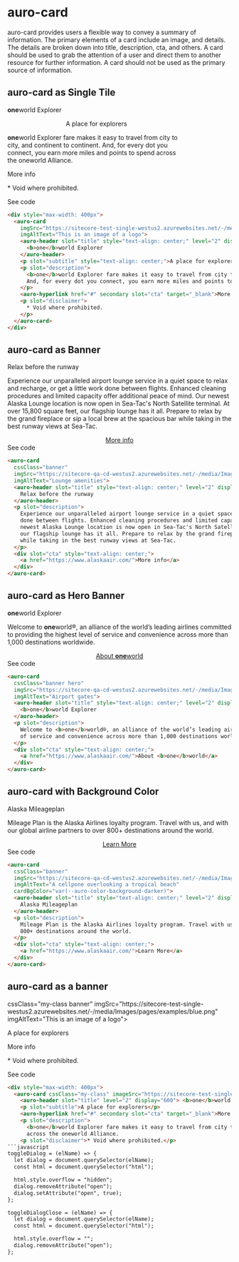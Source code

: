 # auro-card

auro-card provides users a flexible way to convey a summary of information. The primary elements of a card include an
image, and details. The details are broken down into title, description, cta, and others. A card should be used to
grab the attention of a user and direct them to another resource for further information. A card should not be used
as the primary source of information.

## auro-card as Single Tile

<div style="max-width: 400px" class="exampleWrapper">
  <auro-card
    imgSrc="https://sitecore-test-single-westus2.azurewebsites.net/-/media/Images/pages/examples/blue.png"
    imgAltText="This is an image of a logo">
    <auro-header slot="title" style="text-align: center;" level="2" display="600">
      <b>one</b>world Explorer
    </auro-header>
    <p slot="subtitle" style="text-align: center;">A place for explorers</p>
    <p slot="description">
      <b>one</b>world Explorer fare makes it easy to travel from city to city, and continent to continent.
      And, for every dot you connect, you earn more miles and points to spend across the oneworld Alliance.
    </p>
    <auro-hyperlink href="#" secondary slot="cta" target="_blank">More info</auro-hyperlink>
    <p slot="disclaimer">
      * Void where prohibited.
    </p>
  </auro-card>
</div>
  
<auro-accordion lowProfile justifyRight>
<span slot="trigger">See code</span>

```html
<div style="max-width: 400px">
  <auro-card
    imgSrc="https://sitecore-test-single-westus2.azurewebsites.net/-/media/Images/pages/examples/blue.png"
    imgAltText="This is an image of a logo">
    <auro-header slot="title" style="text-align: center;" level="2" display="600">
      <b>one</b>world Explorer
    </auro-header>
    <p slot="subtitle" style="text-align: center;">A place for explorers</p>
    <p slot="description">
      <b>one</b>world Explorer fare makes it easy to travel from city to city, and continent to continent.
      And, for every dot you connect, you earn more miles and points to spend across the oneworld Alliance.
    </p>
    <auro-hyperlink href="#" secondary slot="cta" target="_blank">More info</auro-hyperlink>
    <p slot="disclaimer">
      * Void where prohibited.
    </p>
  </auro-card>
</div>
```

</auro-accordion>

## auro-card as Banner

<div class="exampleWrapper">
  <auro-card
    cssClass="banner"
    imgSrc="https://sitecore-qa-cd-westus2.azurewebsites.net/-/media/Images/pages/examples/lounge.png"
    imgAltText="Lounge amenities">
    <auro-header slot="title" style="text-align: center;" level="2" display="600">
      Relax before the runway
    </auro-header>
    <p slot="description">
      Experience our unparalleled airport lounge service in a quiet space to relax and recharge, or get a little work
      done between flights. Enhanced cleaning procedures and limited capacity offer additional peace of mind. Our
      newest Alaska Lounge location is now open in Sea-Tac's North Satellite terminal. At over 15,800 square feet,
      our flagship lounge has it all. Prepare to relax by the grand fireplace or sip a local brew at the spacious bar
      while taking in the best runway views at Sea-Tac.
    </p>
    <div slot="cta" style="text-align: center;">
      <a href="https://www.alaskaair.com/">More info</a>
    </div>
  </auro-card>
</div>
  
<auro-accordion lowProfile justifyRight>
<span slot="trigger">See code</span>

```html
<auro-card
  cssClass="banner"
  imgSrc="https://sitecore-qa-cd-westus2.azurewebsites.net/-/media/Images/pages/examples/lounge.png"
  imgAltText="Lounge amenities">
  <auro-header slot="title" style="text-align: center;" level="2" display="600">
    Relax before the runway
  </auro-header>
  <p slot="description">
    Experience our unparalleled airport lounge service in a quiet space to relax and recharge, or get a little work
    done between flights. Enhanced cleaning procedures and limited capacity offer additional peace of mind. Our
    newest Alaska Lounge location is now open in Sea-Tac's North Satellite terminal. At over 15,800 square feet,
    our flagship lounge has it all. Prepare to relax by the grand fireplace or sip a local brew at the spacious bar
    while taking in the best runway views at Sea-Tac.
  </p>
  <div slot="cta" style="text-align: center;">
    <a href="https://www.alaskaair.com/">More info</a>
  </div>
</auro-card>
```

</auro-accordion>

## auro-card as Hero Banner

<div class="exampleWrapper">
  <auro-card
    cssClass="banner hero"
    imgSrc="https://sitecore-qa-cd-westus2.azurewebsites.net/-/media/Images/pages/examples/yellow.png"
    imgAltText="Airport gates">
    <auro-header slot="title" style="text-align: center;" level="2" display="600">
      <b>one</b>world Explorer
    </auro-header>
    <p slot="description">
      Welcome to <b>one</b>world®, an alliance of the world’s leading airlines committed to providing the highest level
      of service and convenience across more than 1,000 destinations worldwide.
    </p>
    <div slot="cta" style="text-align: center;">
      <a href="https://www.alaskaair.com/">About <b>one</b>world</a>
    </div>
  </auro-card>
</div>
  
<auro-accordion lowProfile justifyRight>
<span slot="trigger">See code</span>

```html
<auro-card
  cssClass="banner hero"
  imgSrc="https://sitecore-qa-cd-westus2.azurewebsites.net/-/media/Images/pages/examples/yellow.png"
  imgAltText="Airport gates">
  <auro-header slot="title" style="text-align: center;" level="2" display="600">
    <b>one</b>world Explorer
  </auro-header>
  <p slot="description">
    Welcome to <b>one</b>world®, an alliance of the world’s leading airlines committed to providing the highest level
    of service and convenience across more than 1,000 destinations worldwide.
  </p>
  <div slot="cta" style="text-align: center;">
    <a href="https://www.alaskaair.com/">About <b>one</b>world</a>
  </div>
</auro-card>
```

</auro-accordion>

## auro-card with Background Color

<div class="exampleWrapper">
  <auro-card
    cssClass="banner"
    imgSrc="https://sitecore-qa-cd-westus2.azurewebsites.net/-/media/Images/pages/examples/ocean.png"
    imgAltText="A cellpone overlooking a tropical beach"
    cardBgColor="var(--auro-color-background-darker)">
    <auro-header slot="title" style="text-align: center;" level="2" display="600">
      Alaska Mileageplan
    </auro-header>
    <p slot="description">
      Mileage Plan is the Alaska Airlines loyalty program. Travel with us, and with our global airline partners to over
      800+ destinations around the world.
    </p>
    <div slot="cta" style="text-align: center;">
      <a href="https://www.alaskaair.com/">Learn More</a>
    </div>
  </auro-card>
</div>
  
<auro-accordion lowProfile justifyRight>
<span slot="trigger">See code</span>

```html
<auro-card
  cssClass="banner"
  imgSrc="https://sitecore-qa-cd-westus2.azurewebsites.net/-/media/Images/pages/examples/ocean.png"
  imgAltText="A cellpone overlooking a tropical beach"
  cardBgColor="var(--auro-color-background-darker)">
  <auro-header slot="title" style="text-align: center;" level="2" display="600">
    Alaska Mileageplan
  </auro-header>
  <p slot="description">
    Mileage Plan is the Alaska Airlines loyalty program. Travel with us, and with our global airline partners to over
    800+ destinations around the world.
  </p>
  <div slot="cta" style="text-align: center;">
    <a href="https://www.alaskaair.com/">Learn More</a>
  </div>
</auro-card>
```

</auro-accordion>


## auro-card as a banner
<div>
    cssClass="my-class banner"
    imgSrc="https://sitecore-test-single-westus2.azurewebsites.net/-/media/Images/pages/examples/blue.png"
    imgAltText="This is an image of a logo">
      <auro-header slot="title" level="2" display="600">
      </auro-header>
      <p slot="subtitle">A place for explorers</p>
      <auro-hyperlink href="#" secondary slot="cta" target="_blank">More info</auro-hyperlink>
      <p slot="description">
      </p>
      <p slot="disclaimer"> * Void where prohibited.</p>
  </auro-card>
</div>
<auro-accordion lowProfile justifyRight>
<span slot="trigger">See code</span>

```html
<div style="max-width: 400px">
  <auro-card cssClass="my-class" imageSrc="https://sitecore-test-single-westus2.azurewebsites.net/-/media/Images/pages/examples/blue.png" imageAlt="This is an image of a logo">
    <auro-header slot="title" level="2" display="600"> <b>one</b>world Explorer </auro-header>
    <p slot="subtitle">A place for explorers</p>
    <auro-hyperlink href="#" secondary slot="cta" target="_blank">More info</auro-hyperlink>
    <p slot="description">
      <b>one</b>world Explorer fare makes it easy to travel from city to city, and continent to continent. And, for every dot you connect, you earn more miles and points to spend
      across the oneworld Alliance.
    <p slot="disclaimer">* Void where prohibited.</p>
```javascript
toggleDialog = (elName) => {
  let dialog = document.querySelector(elName);
  const html = document.querySelector("html");

  html.style.overflow = "hidden";
  dialog.removeAttribute("open");
  dialog.setAttribute("open", true);
};

toggleDialogClose = (elName) => {
  let dialog = document.querySelector(elName);
  const html = document.querySelector("html");

  html.style.overflow = "";
  dialog.removeAttribute("open");
};
```
